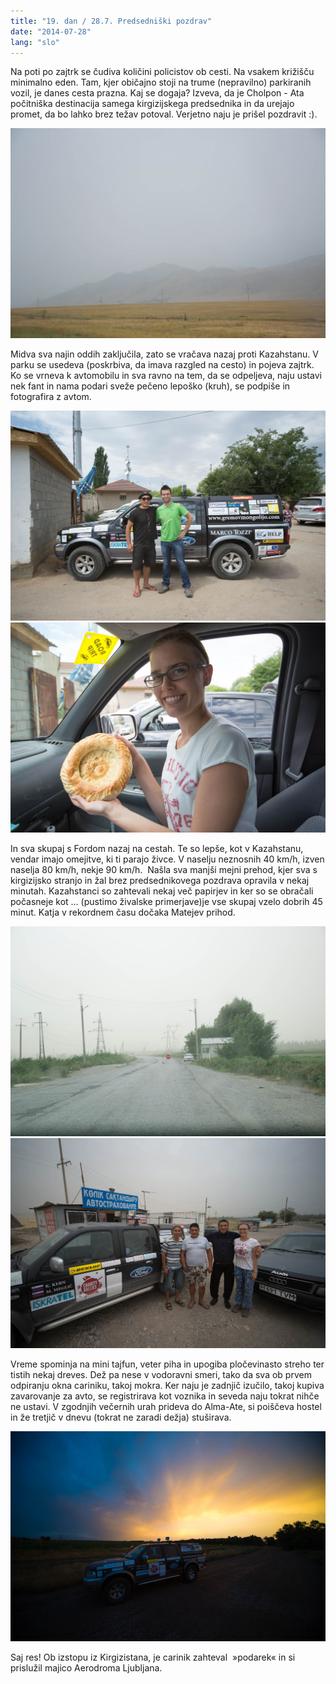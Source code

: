 ```yaml
---
title: "19. dan / 28.7. Predsedniški pozdrav"
date: "2014-07-28"
lang: "slo"
---
```


Na poti po zajtrk se čudiva količini policistov ob cesti. Na vsakem križišču minimalno eden. Tam, kjer običajno stoji na trume (nepravilno) parkiranih vozil, je danes cesta prazna. Kaj se dogaja? Izveva, da je Cholpon - Ata počitniška destinacija samega kirgizijskega predsednika in da urejajo promet, da bo lahko brez težav potoval. Verjetno naju je prišel pozdravit :).

![DSC_0106](../images/DSC_0106.jpg)

Midva sva najin oddih zaključila, zato se vračava nazaj proti Kazahstanu. V parku se usedeva (poskrbiva, da imava razgled na cesto) in pojeva zajtrk. Ko se vrneva k avtomobilu in sva ravno na tem, da se odpeljeva, naju ustavi nek fant in nama podari sveže pečeno lepoško (kruh), se podpiše in fotografira z avtom.

![IMG_9325](../images/IMG_9325.jpg)![IMG_9326](../images/IMG_9326.jpg)

In sva skupaj s Fordom nazaj na cestah. Te so lepše, kot v Kazahstanu, vendar imajo omejitve, ki ti parajo živce. V naselju neznosnih 40 km/h, izven naselja 80 km/h, nekje 90 km/h.  Našla sva manjši mejni prehod, kjer sva s kirgizijsko stranjo in žal brez predsednikovega pozdrava opravila v nekaj minutah. Kazahstanci so zahtevali nekaj več papirjev in ker so se obračali počasneje kot … (pustimo živalske primerjave)je vse skupaj vzelo dobrih 45 minut. Katja v rekordnem času dočaka Matejev prihod.

![DSC_0034](../images/DSC_0034.jpg)![IMG_9345](../images/IMG_9345.jpg)

Vreme spominja na mini tajfun, veter piha in upogiba pločevinasto streho ter tistih nekaj dreves. Dež pa nese v vodoravni smeri, tako da sva ob prvem odpiranju okna cariniku, takoj mokra. Ker naju je zadnjič izučilo, takoj kupiva zavarovanje za avto, se registrirava kot voznika in seveda naju tokrat nihče ne ustavi. V zgodnjih večernih urah prideva do Alma-Ate, si poiščeva hostel in že tretjič v dnevu (tokrat ne zaradi dežja) stuširava.

![IMG_9347](../images/IMG_9347.jpg)

Saj res! Ob izstopu iz Kirgizistana, je carinik zahteval  »podarek« in si prislužil majico Aerodroma Ljubljana.
